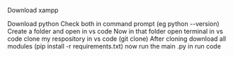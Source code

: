 Download xampp 

Download python 
Check both in command prompt (eg python --version)
Create a folder and open in vs code 
Now in that folder open terminal in vs code clone my respository in vs code (git clone)
After cloning  download all modules (pip install -r requirements.txt)
now run the main .py in run code
